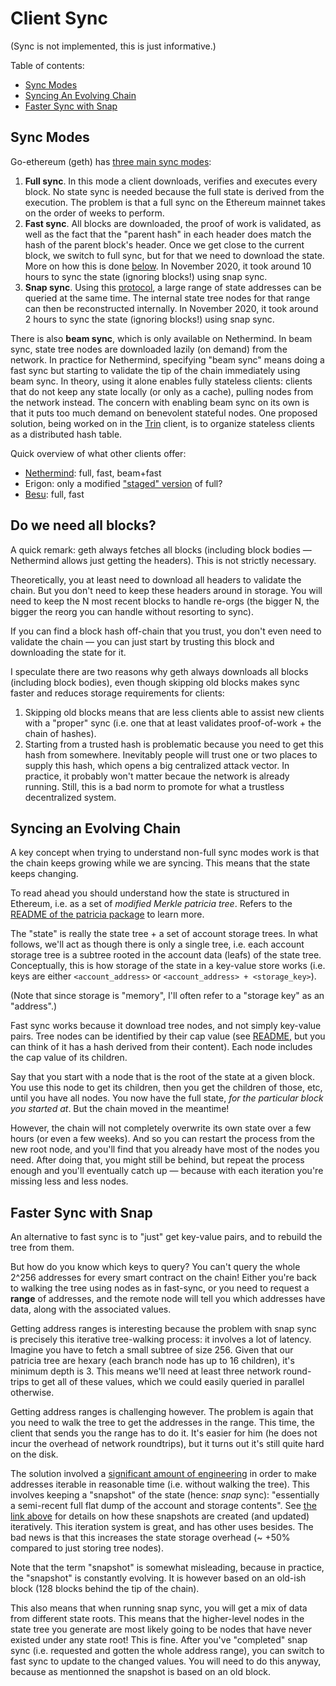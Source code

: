 # Client Sync

(Sync is not implemented, this is just informative.)

Table of contents:
- [Sync Modes](#sync-modes)
- [Syncing An Evolving Chain](#syncing-an-evolving-chain)
- [Faster Sync with Snap](#faster-sync-with-snap)

## Sync Modes

Go-ethereum (geth) has [three main sync modes][geth-sync]:

1. **Full sync**. In this mode a client downloads, verifies and executes every block. No state sync
   is needed because the full state is derived from the execution. The problem is that a full sync
   on the Ethereum mainnet takes on the order of weeks to perform.
2. **Fast sync**. All blocks are downloaded, the proof of work is validated, as well as the fact
   that the "parent hash" in each header does match the hash of the parent block's header. Once we
   get close to the current block, we switch to full sync, but for that we need to download the
   state. More on how this is done [below](#syncing-an-evolving-chain). In November 2020, it took
   around 10 hours to sync the state (ignoring blocks!) using snap sync.
3. **Snap sync**. Using this [protocol][snap], a large range of state addresses can be queried at
   the same time. The internal state tree nodes for that range can then be reconstructed internally.
   In November 2020, it took around 2 hours to sync the state (ignoring blocks!) using snap sync.

There is also **beam sync**, which is only available on Nethermind. In beam sync, state tree nodes
are downloaded lazily (on demand) from the network. In practice for Nethermind, specifying "beam
sync" means doing a fast sync but starting to validate the tip of the chain immediately using beam
sync. In theory, using it alone enables fully stateless clients: clients that do not keep any state
locally (or only as a cache), pulling nodes from the network instead. The concern with enabling beam
sync on its own is that it puts too much demand on benevolent stateful nodes. One proposed solution,
being worked on in the [Trin] client, is to organize stateless clients as a distributed hash table.

Quick overview of what other clients offer:

- [Nethermind][nm-sync]: full, fast, beam+fast
- Erigon: only a modified ["staged" version][staged] of full?
- [Besu][besu-sync]: full, fast

[geth-sync]: https://geth.ethereum.org/docs/getting-started#sync-modes
[snap]: https://github.com/ethereum/devp2p/blob/master/caps/snap.md
[Trin]: https://github.com/ethereum/trin
[nm-sync]: https://docs.nethermind.io/nethermind/ethereum-client/sync-modes
[besu-sync]: https://besu.hyperledger.org/en/stable/Reference/CLI/CLI-Syntax/#sync-mode
[staged]: https://github.com/ledgerwatch/erigon/blob/devel/eth/stagedsync/README.md

## Do we need all blocks?

A quick remark: geth always fetches all blocks (including block bodies — Nethermind allows just
getting the headers). This is not strictly necessary.

Theoretically, you at least need to download all headers to validate the chain. But you don't need
to keep these headers around in storage. You will need to keep the N most recent blocks to handle
re-orgs (the bigger N, the bigger the reorg you can handle without resorting to sync).

If you can find a block hash off-chain that you trust, you don't even need to validate the chain —
you can just start by trusting this block and downloading the state for it.

I speculate there are two reasons why geth always downloads all blocks (including block bodies),
even though skipping old blocks makes sync faster and reduces storage requirements for clients:

1. Skipping old blocks means that are less clients able to assist new clients with a "proper"
   sync (i.e. one that at least validates proof-of-work + the chain of hashes).
2. Starting from a trusted hash is problematic because you need to get this hash from somewhere.
   Inevitably people will trust one or two places to supply this hash, which opens a big centralized
   attack vector. In practice, it probably won't matter becaue the network is already running.
   Still, this is a bad norm to promote for what a trustless decentralized system.

## Syncing an Evolving Chain

A key concept when trying to understand non-full sync modes work is that the chain keeps growing
while we are syncing. This means that the state keeps changing.

To read ahead you should understand how the state is structured in Ethereum, i.e. as a set
of *modified Merkle patricia tree*. Refers to the [README of the patricia package][patricia] to
learn more.

[patricia]: /src/com/norswap/nanoeth/trees/patricia

The "state" is really the state tree + a set of account storage trees. In what follows, we'll act
as though there is only a single tree, i.e. each account storage tree is a subtree rooted in the
account data (leafs) of the state tree. Conceptually, this is how storage of the state in a key-value
store works (i.e. keys are either `<account_address>` or `<account_address> + <storage_key>`).

(Note that since storage is "memory", I'll often refer to a "storage key" as an "address".)

Fast sync works because it download tree nodes, and not simply key-value pairs. Tree nodes can
be identified by their cap value (see [README][patricia], but you can think of it has a hash derived
from their content). Each node includes the cap value of its children.

Say that you start with a node that is the root of the state at a given block. You use this node
to get its children, then you get the children of those, etc, until you have all nodes. You now have
the full state, *for the particular block you started at*. But the chain moved in the meantime!

However, the chain will not completely overwrite its own state over a few hours (or even a few
weeks). And so you can restart the process from the new root node, and you'll find that you already
have most of the nodes you need. After doing that, you might still be behind, but repeat the process
enough and you'll eventually catch up — because with each iteration you're missing less and less
nodes.

## Faster Sync with Snap

An alternative to fast sync is to "just" get key-value pairs, and to rebuild the tree from them.

But how do you know which keys to query? You can't query the whole 2^256 addresses for every smart
contract on the chain! Either you're back to walking the tree using nodes as in fast-sync, or you
need to request a **range** of addresses, and the remote node will tell you which addresses have
data, along with the associated values.

Getting address ranges is interesting because the problem with snap sync is precisely this iterative
tree-walking process: it involves a lot of latency. Imagine you have to fetch a small subtree of
size 256. Given that our patricia tree are hexary (each branch node has up to 16 children), it's
minimum depth is 3. This means we'll need at least three network round-trips to get all
of these values, which we could easily queried in parallel otherwise.

Getting address ranges is challenging however. The problem is again that you need to walk the tree
to get the addresses in the range. This time, the client that sends you the range has to do it. It's
easier for him (he does not incur the overhead of network roundtrips), but it turns out it's still
quite hard on the disk.

The solution involved a [significant amount of engineering][snap-pr] in order to make addresses
iterable in reasonable time (i.e. without walking the tree). This involves keeping a "snapshot" of
the state (hence: *snap* sync): "essentially a semi-recent full flat dump of the account and storage
contents". See [the link above][snap-pr] for details on how these snapshots are created (and
updated) iteratively. This iteration system is great, and has other uses besides. The bad news is
that this increases the state storage overhead (~ +50% compared to just storing tree nodes).

Note that the term "snapshot" is somewhat misleading, because in practice, the "snapshot" is
constantly evolving. It is however based on an old-ish block (128 blocks behind the tip of the
chain).

This also means that when running snap sync, you will get a mix of data from different state roots.
This means that the higher-level nodes in the state tree you generate are most likely going to be
nodes that have never existed under any state root! This is fine. After you've "completed" snap sync
(i.e. requested and gotten the whole address range), you can switch to fast sync to update to the
changed values. You will need to do this anyway, because as mentionned the snapshot is based on an
old block.

[snap-pr]: https://github.com/ethereum/go-ethereum/pull/20152